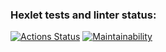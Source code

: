### Hexlet tests and linter status:
[![Actions Status](https://github.com/switch-port/php-project-45/workflows/hexlet-check/badge.svg)](https://github.com/switch-port/php-project-45/actions)
[![Maintainability](https://api.codeclimate.com/v1/badges/30f30d334809cfa600bf/maintainability)](https://codeclimate.com/github/switch-port/php-project-45/maintainability)